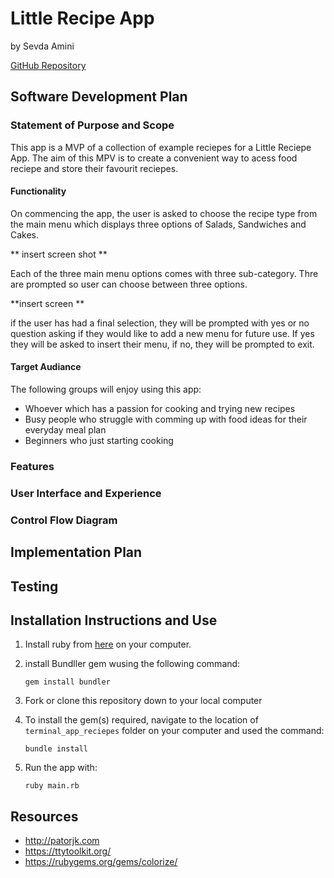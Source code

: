 # Little Recipe App
by Sevda Amini

[GitHub Repository](https://github.com/Sevicode/terminal_app_reciepe)

## Software Development Plan
### Statement of Purpose and Scope
This app is a MVP of a collection of example reciepes for a Little Reciepe App. The aim of this MPV is to create a convenient way to acess food reciepe and store their favourit reciepes.
#### Functionality
On commencing the app, the user is asked to choose the recipe type from the main menu which displays three options of Salads, Sandwiches and Cakes. 

** insert screen shot **

Each of the three main menu options comes with three sub-category. Thre are prompted so user can choose between three options. 

**insert screen **


if the user has had a final selection, they will be prompted with yes or no question asking if they would like to add a new menu for future use.
If yes they will be asked to insert their menu, if no, they will be prompted to exit.

#### Target Audiance 
The following groups will enjoy using this app:
* Whoever which has a passion for cooking and trying new recipes 
* Busy people who struggle with comming up with food ideas for their everyday meal plan
* Beginners who just starting cooking 


### Features

### User Interface and Experience

### Control Flow Diagram

## Implementation Plan

## Testing

## Installation Instructions and Use

1. Install ruby from [here](https://www.ruby-lang.org/en/) on your computer.
2. install Bundller gem wusing the following command:

    <code>gem install bundler</code>

3. Fork or clone this repository down to your local computer
4. To install the gem(s) required, navigate to the location of <code>terminal_app_reciepes</code> folder on your computer and used the command:

    <code>bundle install</code>

5. Run the app with:

    <code>ruby main.rb</code>
    


## Resources

* http://patorjk.com
* https://ttytoolkit.org/
* https://rubygems.org/gems/colorize/







